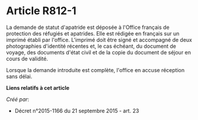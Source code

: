 # Article R812-1

La demande de statut d'apatride est déposée à l'Office français de protection des réfugiés et apatrides. Elle est rédigée en
français sur un imprimé établi par l'office. L'imprimé doit être signé et accompagné de deux photographies d'identité
récentes et, le cas échéant, du document de voyage, des documents d'état civil et de la copie du document de séjour en cours
de validité.

Lorsque la demande introduite est complète, l'office en accuse réception sans délai.

**Liens relatifs à cet article**

_Créé par_:

  - Décret n°2015-1166 du 21 septembre 2015 - art. 23
